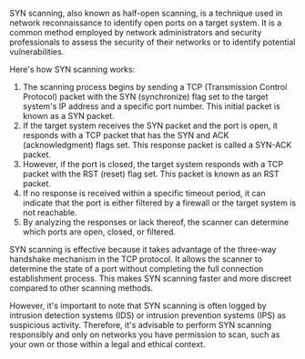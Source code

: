 SYN scanning, also known as half-open scanning, is a technique used in network reconnaissance to identify open ports on a target system. It is a common method employed by network administrators and security professionals to assess the security of their networks or to identify potential vulnerabilities.

Here's how SYN scanning works:

1.  The scanning process begins by sending a TCP (Transmission Control Protocol) packet with the SYN (synchronize) flag set to the target system's IP address and a specific port number. This initial packet is known as a SYN packet.
2.  If the target system receives the SYN packet and the port is open, it responds with a TCP packet that has the SYN and ACK (acknowledgment) flags set. This response packet is called a SYN-ACK packet.
3.  However, if the port is closed, the target system responds with a TCP packet with the RST (reset) flag set. This packet is known as an RST packet.
4.  If no response is received within a specific timeout period, it can indicate that the port is either filtered by a firewall or the target system is not reachable.
5.  By analyzing the responses or lack thereof, the scanner can determine which ports are open, closed, or filtered.

SYN scanning is effective because it takes advantage of the three-way handshake mechanism in the TCP protocol. It allows the scanner to determine the state of a port without completing the full connection establishment process. This makes SYN scanning faster and more discreet compared to other scanning methods.

However, it's important to note that SYN scanning is often logged by intrusion detection systems (IDS) or intrusion prevention systems (IPS) as suspicious activity. Therefore, it's advisable to perform SYN scanning responsibly and only on networks you have permission to scan, such as your own or those within a legal and ethical context.